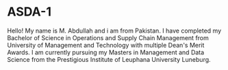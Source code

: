 # ASDA-1
Hello!  My name is M. Abdullah and i am from Pakistan. I have completed my Bachelor of Science in Operations and Supply Chain Management from University of Management and Technology with multiple Dean's Merit Awards. I am currently pursuing my Masters in Management and Data Science from the Prestigious Institute of Leuphana University Luneburg. 
